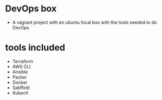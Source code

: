 # DevOps box
* A vagrant project with an ubuntu focal box with the tools needed to do DevOps

# tools included
* Terraform
* AWS CLI
* Ansible
* Packer
* Docker
* Sakffold
* Kubectl

